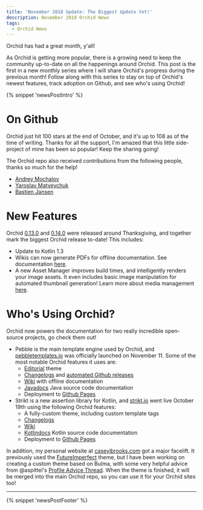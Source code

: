 ```yaml
---
title: 'November 2018 Update: The Biggest Update Yet!'
description: November 2018 Orchid News
tags: 
  - Orchid News
---
```


Orchid has had a great month, y'all! 

As Orchid is getting more popular, there is a growing need to keep the community up-to-date on all the happenings around Orchid. This post is the first in a new monthly series where I will share Orchid's progress during the previous month! Follow along with this series to stay on top of Orchid's newest features, track adoption on Github, and see who's using Orchid!

{% snippet 'newsPostIntro' %}

# On Github

Orchid just hit 100 stars at the end of October, and it's up to 108 as of the time of writing. Thanks for all the support, I'm amazed that this little side-project of mine has been so popular! Keep the sharing going!

The Orchid repo also received contributions from the following people, thanks so much for the help!

- [Andrey Mochalov](https://github.com/epidemia)
- [Yaroslav Matveychuk](https://github.com/yaroslavm)
- [Bastien Jansen](https://github.com/bjansen)

# New Features

Orchid [0.13.0](https://github.com/orchidhq/orchid/releases/tag/0.13.0) and [0.14.0](https://github.com/orchidhq/orchid/releases/tag/0.14.0) were released around Thanksgiving, and together mark the biggest Orchid release to-date! This includes:

- Update to Kotlin 1.3
- Wikis can now generate PDFs for offline documentation. See documentation [here](https://orchid.run/plugins/OrchidWiki#offline-documentation).
- A new Asset Manager improves build times, and intelligently renders your image assets. It even includes basic image manipulation for automated thumbnail generation! Learn more about media management [here](https://orchid.run/wiki/user-manual/content-management/media).

# Who's Using Orchid?

Orchid now powers the documentation for two really incredible open-source projects, go check them out!

- Pebble is the main template engine used by Orchid, and [pebbletemplates.io](https://pebbletemplates.io/) was officially launched on November 11. Some of the most notable Orchid features it uses are:
  - [Editorial](https://orchid.run/themes/OrchidEditorial) theme
  - [Changelogs](https://orchid.run/plugins/OrchidChangelog) and [automated Github releases](https://orchid.run/wiki/user-manual/publication/github-releases)
  - [Wiki](https://orchid.run/plugins/OrchidWiki) with offline documentation
  - [Javadocs](https://orchid.run/plugins/OrchidJavadoc) Java source code documentation
  - Deployment to [Github Pages](https://orchid.run/wiki/user-manual/publication/github-pages)
- Strikt is a new assertion library for Kotlin, and [strikt.io](https://strikt.io/) went live October 19th using the following Orchid features:
  - A fully-custom theme, including custom template tags
  - [Changelogs](https://orchid.run/plugins/OrchidChangelog)
  - [Wiki](https://orchid.run/plugins/OrchidWiki)
  - [Kotlindocs](https://orchid.run/plugins/OrchidKotlindoc) Kotlin source code documentation
  - Deployment to [Github Pages](https://orchid.run/wiki/user-manual/publication/github-pages)

In addition, my personal website at [caseyjbrooks.com](https://www.caseyjbrooks.com/) got a major facelift. It previously used the [FutureImperfect](https://orchid.run/themes/OrchidFutureImperfect) theme, but I have been working on creating a custom theme based on Bulma, with some very helpful advice from @aspittel's [Profile Advice Thread](https://dev.to/aspittel/portfolio-advice-thread-56g9). When the theme is finished, it will be merged into the main Orchid repo, so you can use it for your Orchid sites too!

---

{% snippet 'newsPostFooter' %}
